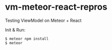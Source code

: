 # vm-meteor-react-repros
Testing ViewModel on Meteor + React

Init & Run:
```
$ meteor npm install
$ meteor
```
